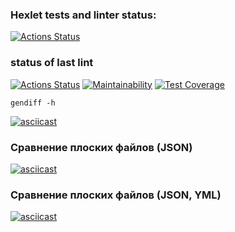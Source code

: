 ### Hexlet tests and linter status:
[![Actions Status](https://github.com/leovas1972/frontend-project-46/workflows/hexlet-check/badge.svg)](https://github.com/leovas1972/frontend-project-46/actions)
### status of last lint
[![Actions Status](https://github.com/leovas1972/frontend-project-46/workflows/project-check/badge.svg)](https://github.com/leovas1972/frontend-project-46/actions) [![Maintainability](https://api.codeclimate.com/v1/badges/e56ee3310adf28c77188/maintainability)](https://codeclimate.com/github/leovas1972/frontend-project-46/maintainability) [![Test Coverage](https://api.codeclimate.com/v1/badges/e56ee3310adf28c77188/test_coverage)](https://codeclimate.com/github/leovas1972/frontend-project-46/test_coverage)



```
gendiff -h
```
[![asciicast](https://asciinema.org/a/GSb3d329eUU7dJf5wUgzHzlaQ.svg)](https://asciinema.org/a/GSb3d329eUU7dJf5wUgzHzlaQ)

### Сравнение плоских файлов (JSON)

[![asciicast](https://asciinema.org/a/qwQwUjB93Ge9Ez7vbcGpua8rr.svg)](https://asciinema.org/a/qwQwUjB93Ge9Ez7vbcGpua8rr)

### Сравнение плоских файлов (JSON, YML)

[![asciicast](https://asciinema.org/a/o6D9Qx4eYME22mZ4ZPSX7arVq.svg)](https://asciinema.org/a/o6D9Qx4eYME22mZ4ZPSX7arVq)
